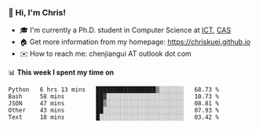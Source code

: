 ### 👋 Hi, I'm Chris!

<!--
**Chriskuei/Chriskuei** is a ✨ _special_ ✨ repository because its `README.md` (this file) appears on your GitHub profile.

Here are some ideas to get you started:

- 🔭 I’m currently working on ...
- 🌱 I’m currently learning ...
- 👯 I’m looking to collaborate on ...
- 🤔 I’m looking for help with ...
- 💬 Ask me about ...
- 📫 How to reach me: ...
- 😄 Pronouns: ...
- ⚡ Fun fact: ...
-->

- 🎓 I'm currently a Ph.D. student in Computer Science at [ICT](http://www.ict.ac.cn), [CAS](https://www.ucas.ac.cn)
- 🏠 Get more information from my homepage: https://chriskuei.github.io
- ✉️ How to reach me: chenjiangui AT outlook dot com

📊 **This week I spent my time on**

<!--START_SECTION:waka-->
```text
Python   6 hrs 13 mins   █████████████████▒░░░░░░░   68.73 % 
Bash     58 mins         ██▓░░░░░░░░░░░░░░░░░░░░░░   10.73 % 
JSON     47 mins         ██▒░░░░░░░░░░░░░░░░░░░░░░   08.81 % 
Other    43 mins         ██░░░░░░░░░░░░░░░░░░░░░░░   07.93 % 
Text     18 mins         █░░░░░░░░░░░░░░░░░░░░░░░░   03.42 % 
```
<!--END_SECTION:waka-->
